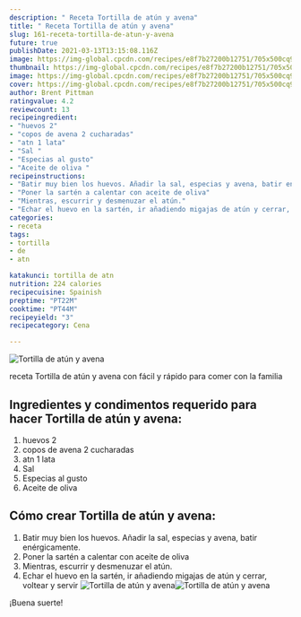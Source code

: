 ```yaml
---
description: " Receta Tortilla de atún y avena"
title: " Receta Tortilla de atún y avena"
slug: 161-receta-tortilla-de-atun-y-avena
future: true
publishDate: 2021-03-13T13:15:08.116Z
image: https://img-global.cpcdn.com/recipes/e8f7b27200b12751/705x500cq90/tortilla-de-atun-y-avena-foto-principal.jpg
thumbnail: https://img-global.cpcdn.com/recipes/e8f7b27200b12751/705x500cq90/tortilla-de-atun-y-avena-foto-principal.jpg
image: https://img-global.cpcdn.com/recipes/e8f7b27200b12751/705x500cq90/tortilla-de-atun-y-avena-foto-principal.jpg
cover: https://img-global.cpcdn.com/recipes/e8f7b27200b12751/705x500cq90/tortilla-de-atun-y-avena-foto-principal.jpg
author: Brent Pittman
ratingvalue: 4.2
reviewcount: 13
recipeingredient:
- "huevos 2"
- "copos de avena 2 cucharadas"
- "atn 1 lata"
- "Sal "
- "Especias al gusto"
- "Aceite de oliva "
recipeinstructions:
- "Batir muy bien los huevos. Añadir la sal, especias y avena, batir enérgicamente."
- "Poner la sartén a calentar con aceite de oliva"
- "Mientras, escurrir y desmenuzar el atún."
- "Echar el huevo en la sartén, ir añadiendo migajas de atún y cerrar, voltear y servir"
categories:
- receta
tags:
- tortilla
- de
- atn

katakunci: tortilla de atn 
nutrition: 224 calories
recipecuisine: Spainish
preptime: "PT22M"
cooktime: "PT44M"
recipeyield: "3"
recipecategory: Cena

---
```



![Tortilla de atún y avena](https://img-global.cpcdn.com/recipes/e8f7b27200b12751/705x500cq90/tortilla-de-atun-y-avena-foto-principal.jpg)

receta Tortilla de atún y avena con fácil y rápido para comer con la familia

<!--inarticleads1-->

## Ingredientes y condimentos requerido para hacer Tortilla de atún y avena:

1. huevos 2
1. copos de avena 2 cucharadas
1. atn 1 lata
1. Sal 
1. Especias al gusto
1. Aceite de oliva 



<!--inarticleads2-->

## Cómo crear Tortilla de atún y avena:

1. Batir muy bien los huevos. Añadir la sal, especias y avena, batir enérgicamente.
1. Poner la sartén a calentar con aceite de oliva
1. Mientras, escurrir y desmenuzar el atún.
1. Echar el huevo en la sartén, ir añadiendo migajas de atún y cerrar, voltear y servir
<img src="https://img-global.cpcdn.com/steps/40da4da50dabea24/160x128cq70/foto-del-paso-4-de-la-receta-tortilla-de-atun-y-avena.jpg" alt="Tortilla de atún y avena"><img src="https://img-global.cpcdn.com/steps/b8a891746982e9e8/160x128cq70/foto-del-paso-4-de-la-receta-tortilla-de-atun-y-avena.jpg" alt="Tortilla de atún y avena">


¡Buena suerte!

